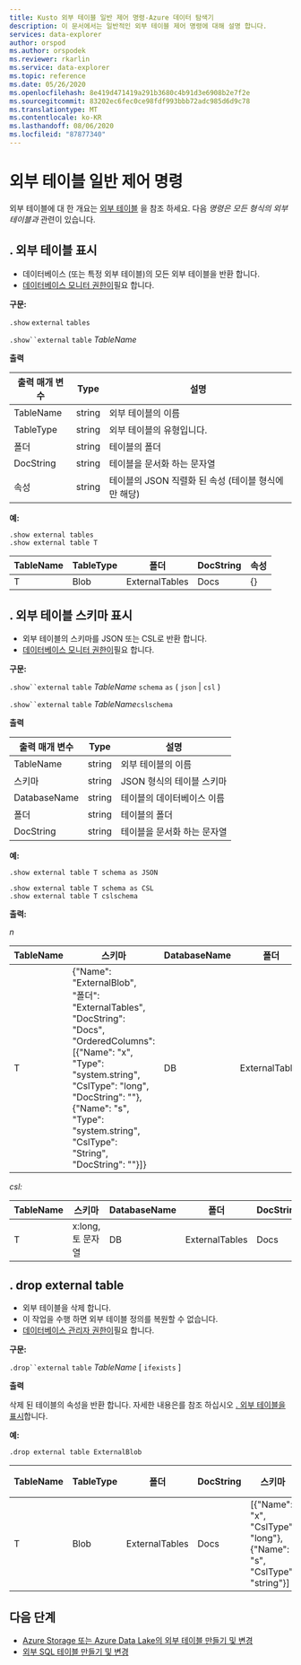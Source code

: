 ```yaml
---
title: Kusto 외부 테이블 일반 제어 명령-Azure 데이터 탐색기
description: 이 문서에서는 일반적인 외부 테이블 제어 명령에 대해 설명 합니다.
services: data-explorer
author: orspod
ms.author: orspodek
ms.reviewer: rkarlin
ms.service: data-explorer
ms.topic: reference
ms.date: 05/26/2020
ms.openlocfilehash: 8e419d471419a291b3680c4b91d3e6908b2e7f2e
ms.sourcegitcommit: 83202ec6fec0ce98fdf993bbb72adc985d6d9c78
ms.translationtype: MT
ms.contentlocale: ko-KR
ms.lasthandoff: 08/06/2020
ms.locfileid: "87877340"
---
```

# <a name="external-table-general-control-commands"></a>외부 테이블 일반 제어 명령

외부 테이블에 대 한 개요는 [외부 테이블](../query/schema-entities/externaltables.md) 을 참조 하세요. 다음 _명령은 모든 형식의 외부 테이블과_ 관련이 있습니다.

## <a name="show-external-tables"></a>. 외부 테이블 표시

* 데이터베이스 (또는 특정 외부 테이블)의 모든 외부 테이블을 반환 합니다.
* [데이터베이스 모니터 권한이](../management/access-control/role-based-authorization.md)필요 합니다.

**구문:** 

`.show` `external` `tables`

`.show``external` `table` *TableName*

**출력**

| 출력 매개 변수 | Type   | 설명                                                         |
|------------------|--------|---------------------------------------------------------------------|
| TableName        | string | 외부 테이블의 이름                                             |
| TableType        | string | 외부 테이블의 유형입니다.                                              |
| 폴더           | string | 테이블의 폴더                                                     |
| DocString        | string | 테이블을 문서화 하는 문자열                                       |
| 속성       | string | 테이블의 JSON 직렬화 된 속성 (테이블 형식에만 해당) |


**예:**

```kusto
.show external tables
.show external table T
```

| TableName | TableType | 폴더         | DocString | 속성 |
|-----------|-----------|----------------|-----------|------------|
| T         | Blob      | ExternalTables | Docs      | {}         |


## <a name="show-external-table-schema"></a>. 외부 테이블 스키마 표시

* 외부 테이블의 스키마를 JSON 또는 CSL로 반환 합니다. 
* [데이터베이스 모니터 권한이](../management/access-control/role-based-authorization.md)필요 합니다.

**구문:** 

`.show``external` `table` *TableName* `schema` `as` ( `json`  |  `csl` )

`.show``external` `table` *TableName*`cslschema`

**출력**

| 출력 매개 변수 | Type   | 설명                        |
|------------------|--------|------------------------------------|
| TableName        | string | 외부 테이블의 이름            |
| 스키마           | string | JSON 형식의 테이블 스키마 |
| DatabaseName     | string | 테이블의 데이터베이스 이름             |
| 폴더           | string | 테이블의 폴더                    |
| DocString        | string | 테이블을 문서화 하는 문자열      |

**예:**

```kusto
.show external table T schema as JSON
```

```kusto
.show external table T schema as CSL
.show external table T cslschema
```

**출력:**

*n*

| TableName | 스키마    | DatabaseName | 폴더         | DocString |
|-----------|----------------------------------|--------------|----------------|-----------|
| T         | {"Name": "ExternalBlob",<br>"폴더": "ExternalTables",<br>"DocString": "Docs",<br>"OrderedColumns": [{"Name": "x", "Type": "system.string", "CslType": "long", "DocString": ""}, {"Name": "s", "Type": "system.string", "CslType": "String", "DocString": ""}]} | DB           | ExternalTables | Docs      |


*csl:*

| TableName | 스키마          | DatabaseName | 폴더         | DocString |
|-----------|-----------------|--------------|----------------|-----------|
| T         | x:long, 토 문자열 | DB           | ExternalTables | Docs      |

## <a name="drop-external-table"></a>. drop external table

* 외부 테이블을 삭제 합니다. 
* 이 작업을 수행 하면 외부 테이블 정의를 복원할 수 없습니다.
* [데이터베이스 관리자 권한이](../management/access-control/role-based-authorization.md)필요 합니다.

**구문:**  

`.drop``external` `table` *TableName* [ `ifexists` ]

**출력**

삭제 된 테이블의 속성을 반환 합니다. 자세한 내용은를 참조 하십시오 [. 외부 테이블을 표시](#show-external-tables)합니다.

**예:**

```kusto
.drop external table ExternalBlob
```

| TableName | TableType | 폴더         | DocString | 스키마       | 속성 |
|-----------|-----------|----------------|-----------|-----------------------------------------------------|------------|
| T         | Blob      | ExternalTables | Docs      | [{"Name": "x", "CslType": "long"},<br> {"Name": "s", "CslType": "string"}] | {}         |

## <a name="next-steps"></a>다음 단계

* [Azure Storage 또는 Azure Data Lake의 외부 테이블 만들기 및 변경](external-tables-azurestorage-azuredatalake.md)
* [외부 SQL 테이블 만들기 및 변경](external-sql-tables.md)
